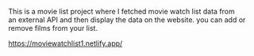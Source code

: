 This is a movie list project where I fetched movie watch list data from          
an external API and then display the data on the website. you can add or remove films from your list.                                                       
 
https://moviewatchlist1.netlify.app/      
